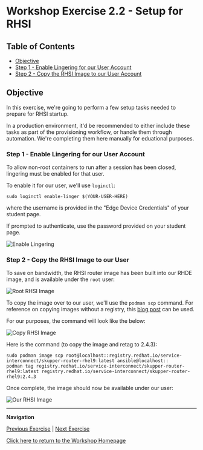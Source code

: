# Workshop Exercise 2.2 - Setup for RHSI

## Table of Contents

* [Objective](#objective)
* [Step 1 - Enable Lingering for our User Account](#step-1---reviewing-the-code-repo-location)
* [Step 2 - Copy the RHSI Image to our User Account](#step-2---cloning-your-code-repo)

## Objective

In this exercise, we're going to perform a few setup tasks needed to prepare for RHSI startup.

In a production environment, it'd be recommended to either include these tasks as part of the provisioning workflow, or handle them through automation. We're completing them here manually for eduational purposes.

### Step 1 - Enable Lingering for our User Account

To allow non-root containers to run after a session has been closed, lingering must be enabled for that user. 

To enable it for our user, we'll use `loginctl`:
```
sudo loginctl enable-linger $(YOUR-USER-HERE)
```
where the username is provided in the "Edge Device Credentials" of your student page.

If prompted to authenticate, use the password provided on your student page.

![Enable Lingering](../images/enable-lingering.png)

### Step 2 - Copy the RHSI Image to our User

To save on bandwidth, the RHSI router image has been built into our RHDE image, and is available under the `root` user:

![Root RHSI Image](../images/root-rhsi-image.png)

To copy the image over to our user, we'll use the `podman scp` command. For reference on copying images without a registry, this [blog post](https://www.redhat.com/sysadmin/podman-transfer-container-images-without-registry) can be used.

For our purposes, the command will look like the below:

![Copy RHSI Image](../images/copy-rhsi-iamge.png)

Here is the command (to copy the image and retag to 2.4.3): 
```
sudo podman image scp root@localhost::registry.redhat.io/service-interconnect/skupper-router-rhel9:latest ansible@localhost::
podman tag registry.redhat.io/service-interconnect/skupper-router-rhel9:latest registry.redhat.io/service-interconnect/skupper-router-rhel9:2.4.3
```

Once complete, the image should now be available under our user:

![Our RHSI Image](../images/user-specific-rhsi-image.png)

---
**Navigation**

[Previous Exercise](../2.1-ocp-auth/) | [Next Exercise](../2.3-link-rhsi/)

[Click here to return to the Workshop Homepage](../README.md)
